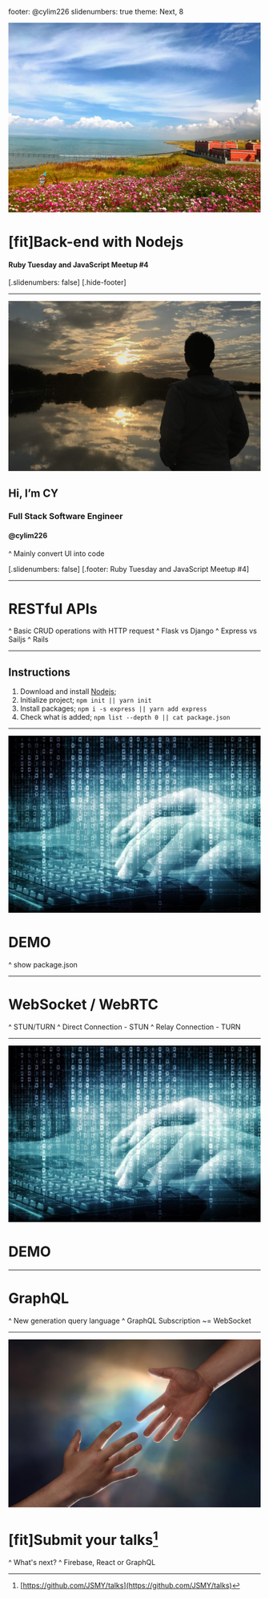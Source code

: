 footer: @cylim226
slidenumbers: true
theme: Next, 8

![50%](bg.jpg)

# [fit]Back-end with Nodejs

#### Ruby Tuesday and JavaScript Meetup #4

[.slidenumbers: false]
[.hide-footer]

---
![50%](profile.jpg)

## Hi, I’m CY

### Full Stack Software Engineer

#### @cylim226

^ Mainly convert UI into code

[.slidenumbers: false]
[.footer: Ruby Tuesday and JavaScript Meetup #4]

---

# RESTful APIs

^ Basic CRUD operations with HTTP request
^ Flask vs Django
^ Express vs Sailjs
^ Rails

---

## Instructions

1. Download and install [Nodejs](https://nodejs.org/en/);
2. Initialize project;
`npm init || yarn init`
3. Install packages;
`npm i -s express || yarn add express`
4. Check what is added;
`npm list --depth 0 || cat package.json`

---
![150%](demo.jpg)

# DEMO

^ show package.json

---

# WebSocket / WebRTC

^ STUN/TURN
^ Direct Connection - STUN
^ Relay Connection - TURN

---
![150%](demo.jpg)

# DEMO

---

# GraphQL

^ New generation query language
^ GraphQL Subscription ~= WebSocket

---
![150%](submit.jpg)

# [fit]Submit your talks[^1]

[^1]: [https://github.com/JSMY/talks](https://github.com/JSMY/talks)

^ What's next? 
^ Firebase, React or GraphQL
